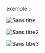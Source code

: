 exemple :

![Sans titre](https://github.com/fk-crafter/100days-of-code/assets/127132293/eb72ea1c-a1ed-445d-a771-31e4deecae52)

![Sans titre2](https://github.com/fk-crafter/100days-of-code/assets/127132293/66bcc115-4482-4347-9beb-646052fa4866)

![Sans titre3](https://github.com/fk-crafter/100days-of-code/assets/127132293/1c573a62-3aa4-40d1-aa12-8de6d3267d1d)

